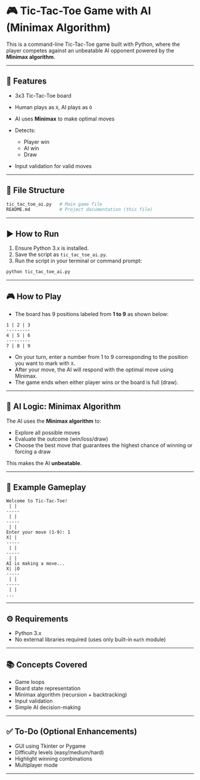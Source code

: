 

# 🎮 Tic-Tac-Toe Game with AI (Minimax Algorithm)

This is a command-line Tic-Tac-Toe game built with Python, where the player competes against an unbeatable AI opponent powered by the **Minimax algorithm**.

---

## 🧠 Features

* 3x3 Tic-Tac-Toe board
* Human plays as `X`, AI plays as `O`
* AI uses **Minimax** to make optimal moves
* Detects:

  * Player win
  * AI win
  * Draw
* Input validation for valid moves

---

## 📁 File Structure

```bash
tic_tac_toe_ai.py   # Main game file
README.md           # Project documentation (this file)
```

---

## ▶️ How to Run

1. Ensure Python 3.x is installed.
2. Save the script as `tic_tac_toe_ai.py`.
3. Run the script in your terminal or command prompt:

```bash
python tic_tac_toe_ai.py
```

---

## 🎮 How to Play

* The board has 9 positions labeled from **1 to 9** as shown below:

```
1 | 2 | 3
---------
4 | 5 | 6
---------
7 | 8 | 9
```

* On your turn, enter a number from 1 to 9 corresponding to the position you want to mark with `X`.
* After your move, the AI will respond with the optimal move using Minimax.
* The game ends when either player wins or the board is full (draw).

---

## 🧮 AI Logic: Minimax Algorithm

The AI uses the **Minimax algorithm** to:

* Explore all possible moves
* Evaluate the outcome (win/loss/draw)
* Choose the best move that guarantees the highest chance of winning or forcing a draw

This makes the AI **unbeatable**.

---

## 📌 Example Gameplay

```
Welcome to Tic-Tac-Toe!
 | | 
-----
 | | 
-----
 | | 
Enter your move (1-9): 1
X| | 
-----
 | | 
-----
 | | 
AI is making a move...
X| |O
-----
 | | 
-----
 | | 
...
```

---

## ⚙️ Requirements

* Python 3.x
* No external libraries required (uses only built-in `math` module)

---

## 📚 Concepts Covered

* Game loops
* Board state representation
* Minimax algorithm (recursion + backtracking)
* Input validation
* Simple AI decision-making

---

## ✅ To-Do (Optional Enhancements)

* GUI using Tkinter or Pygame
* Difficulty levels (easy/medium/hard)
* Highlight winning combinations
* Multiplayer mode

---

